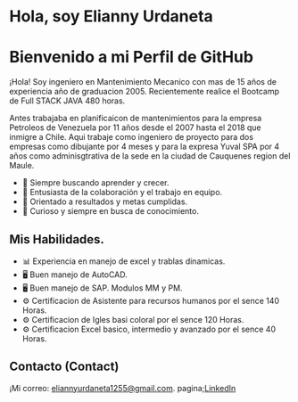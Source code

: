 # Hola, soy Elianny Urdaneta

# Bienvenido a mi Perfil de GitHub

¡Hola! Soy ingeniero en Mantenimiento Mecanico con mas de 15 años de experiencia año de graduacion 2005.
Recientemente realice el Bootcamp de Full STACK JAVA 480 horas.

Antes trabajaba en planificaicon de mantenimientos para la empresa Petroleos de Venezuela por 11 años desde el 2007 hasta el 2018 que inmigre a Chile. Aqui trabaje como ingeniero de proyecto para dos empresas como dibujante por 4 meses y para la expresa Yuval SPA por 4 años como adminisgtrativa de la sede en la ciudad de Cauquenes region del Maule.


- 🚀 Siempre buscando aprender y crecer.
- 🤝 Entusiasta de la colaboración y el trabajo en equipo.
- 🎯 Orientado a resultados y metas cumplidas.
- 🧐 Curioso y siempre en busca de conocimiento.


## Mis Habilidades.

- 📊 Experiencia en manejo de excel y trablas dinamicas.
- 🖥️ Buen manejo de AutoCAD.
- 🖥️ Buen manejo de SAP. Modulos MM y PM.
- ⚙  Certificacion de Asistente para recursos humanos por el sence 140 Horas.
- ⚙  Certificacion de Igles basi coloral por el sence 120 Horas.
- ⚙  Certificacion Excel basico, intermedio y avanzado por el sence 40 Horas.

## Contacto (Contact)

¡Mi correo: eliannyurdaneta1255@gmail.com. pagina;[LinkedIn](https://www.linkedin.com/in/elianny-urdaneta-ab645b2b7/)
